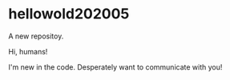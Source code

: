 # hellowold202005
A new repositoy.

Hi, humans!

I'm new in the code.
Desperately want to communicate with you!
